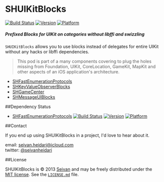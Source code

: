 # SHUIKitBlocks

[![Build Status](https://travis-ci.org/seivan/SHUIKitBlocks.png?branch=master)](https://travis-ci.org/seivan/SHUIKitBlocks)
[![Version](http://cocoapod-badges.herokuapp.com/v/SHUIKitBlocks/badge.png)](http://cocoadocs.org/docsets/SHUIKitBlocks)
[![Platform](http://cocoapod-badges.herokuapp.com/p/SHUIKitBlocks/badge.png)](http://cocoadocs.org/docsets/SHUIKitBlocks)


##### Prefixed Blocks for UIKit on categories __without__ libffi and swizzling


`SHUIKitBlocks` allows you to use blocks instead of delegates for entire UIKit without any hacks or libffi dependencies. 

> This pod is part of a many components covering to plug the holes missing from Foundation, UIKit, CoreLocation, GameKit, MapKit and other aspects of an iOS application's architecture. 

- [SHFastEnumerationProtocols](https://github.com/seivan/SHFastEnumerationProtocols)
- [SHKeyValueObserverBlocks](https://github.com/seivan/SHKeyValueObserverBlocks)
- [SHGameCenter](https://github.com/seivan/SHGameCenter)
- [SHMessageUIBlocks](https://github.com/seivan/SHMessageUIBlocks)


##Dependency Status
- [SHFastEnumerationProtocols](https://github.com/seivan/SHFastEnumerationProtocols)
[![Build Status](https://travis-ci.org/seivan/SHUIKitBlocks.png?branch=master)](https://travis-ci.org/seivan/SHUIKitBlocks)
[![Version](http://cocoapod-badges.herokuapp.com/v/SHUIKitBlocks/badge.png)](http://cocoadocs.org/docsets/SHUIKitBlocks)
[![Platform](http://cocoapod-badges.herokuapp.com/p/SHUIKitBlocks/badge.png)](http://cocoadocs.org/docsets/SHUIKitBlocks)


##Contact


If you end up using SHUIKitBlocks in a project, I'd love to hear about it.

email: [seivan.heidari@icloud.com](mailto:seivan.heidari@icloud.com)  
twitter: [@seivanheidari](https://twitter.com/seivanheidari)

##License

SHUIKitBlocks is © 2013 [Seivan](http://www.github.com/seivan) and may be freely
distributed under the [MIT license](http://opensource.org/licenses/MIT).
See the [`LICENSE.md`](https://github.com/seivan/SHUIKitBlocks/blob/master/LICENSE.md) file.
